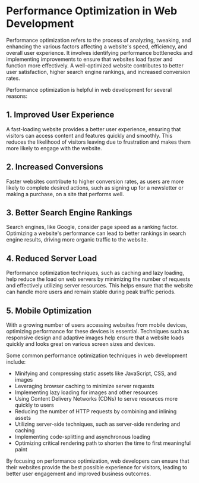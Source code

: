 # Performance Optimization in Web Development

Performance optimization refers to the process of analyzing, tweaking, and enhancing the various factors affecting a website's speed, efficiency, and overall user experience. It involves identifying performance bottlenecks and implementing improvements to ensure that websites load faster and function more effectively. A well-optimized website contributes to better user satisfaction, higher search engine rankings, and increased conversion rates.

Performance optimization is helpful in web development for several reasons:

## 1. Improved User Experience

A fast-loading website provides a better user experience, ensuring that visitors can access content and features quickly and smoothly. This reduces the likelihood of visitors leaving due to frustration and makes them more likely to engage with the website.

## 2. Increased Conversions

Faster websites contribute to higher conversion rates, as users are more likely to complete desired actions, such as signing up for a newsletter or making a purchase, on a site that performs well.

## 3. Better Search Engine Rankings

Search engines, like Google, consider page speed as a ranking factor. Optimizing a website's performance can lead to better rankings in search engine results, driving more organic traffic to the website.

## 4. Reduced Server Load

Performance optimization techniques, such as caching and lazy loading, help reduce the load on web servers by minimizing the number of requests and effectively utilizing server resources. This helps ensure that the website can handle more users and remain stable during peak traffic periods.

## 5. Mobile Optimization

With a growing number of users accessing websites from mobile devices, optimizing performance for these devices is essential. Techniques such as responsive design and adaptive images help ensure that a website loads quickly and looks great on various screen sizes and devices.

Some common performance optimization techniques in web development include:

- Minifying and compressing static assets like JavaScript, CSS, and images
- Leveraging browser caching to minimize server requests
- Implementing lazy loading for images and other resources
- Using Content Delivery Networks (CDNs) to serve resources more quickly to users
- Reducing the number of HTTP requests by combining and inlining assets
- Utilizing server-side techniques, such as server-side rendering and caching
- Implementing code-splitting and asynchronous loading
- Optimizing critical rendering path to shorten the time to first meaningful paint

By focusing on performance optimization, web developers can ensure that their websites provide the best possible experience for visitors, leading to better user engagement and improved business outcomes.
